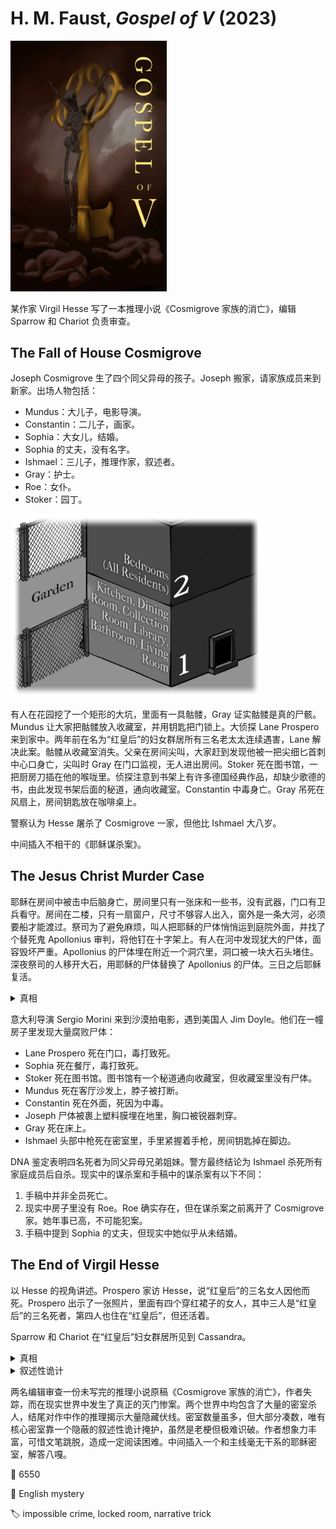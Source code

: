# H. M. Faust, <i>Gospel of V</i> (2023)

<img src=images/2023_cover.jpg width=250/>

某作家 Virgil Hesse 写了一本推理小说《Cosmigrove 家族的消亡》，编辑 Sparrow 和 Chariot 负责审查。

## The Fall of House Cosmigrove

Joseph Cosmigrove 生了四个同父异母的孩子。Joseph 搬家，请家族成员来到新家。出场人物包括：
* Mundus：大儿子，电影导演。
* Constantin：二儿子，画家。
* Sophia：大女儿，结婚。
* Sophia 的丈夫，没有名字。
* Ishmael：三儿子，推理作家，叙述者。
* Gray：护士。
* Roe：女仆。
* Stoker：园丁。

<img src=images/2023_floors.jpg width=400/>

有人在花园挖了一个矩形的大坑，里面有一具骷髅，Gray 证实骷髅是真的尸骸。Mundus 让大家把骷髅放入收藏室，并用钥匙把门锁上。大侦探 Lane Prospero 来到家中。两年前在名为“红皇后”的妇女群居所有三名老太太连续遇害，Lane 解决此案。骷髅从收藏室消失。父亲在房间尖叫，大家赶到发现他被一把尖细匕首刺中心口身亡，尖叫时 Gray 在门口监视，无人进出房间。Stoker 死在图书馆，一把厨房刀插在他的喉咙里。侦探注意到书架上有许多德国经典作品，却缺少歌德的书，由此发现书架后面的秘道，通向收藏室。Constantin 中毒身亡。Gray 吊死在风扇上，房间钥匙放在咖啡桌上。

警察认为 Hesse 屠杀了 Cosmigrove 一家，但他比 Ishmael 大八岁。

中间插入不相干的《耶稣谋杀案》。

## The Jesus Christ Murder Case

耶稣在房间中被击中后脑身亡，房间里只有一张床和一些书，没有武器，门口有卫兵看守。房间在二楼，只有一扇窗户，尺寸不够容人出入，窗外是一条大河，必须要船才能渡过。祭司为了避免麻烦，叫人把耶稣的尸体悄悄运到庭院外面，并找了个替死鬼 Apollonius 审判，将他钉在十字架上。有人在河中发现犹大的尸体，面容毁坏严重。Apollonius 的尸体埋在附近一个洞穴里，洞口被一块大石头堵住。深夜祭司的人移开大石，用耶稣的尸体替换了 Apollonius 的尸体。三日之后耶稣复活。

<details><summary>真相</summary>
Judas 上吊自杀，Mary 在其尸体上发现三十枚银币，认为可以给耶稣用来贿赂士兵，于是用 Judas 僵直的尸体当跷跷板，把装银币的袋子放在犹大的脚上，踩在犹大的脸上（所以犹大尸体毁容）让袋子飞进窗户，正好击中了耶稣的头，将其打昏。卫兵私吞银币。祭司以为耶稣死了，但他其实只是昏迷，后来被使徒救走并苏醒。
</details>

意大利导演 Sergio Morini 来到沙漠拍电影，遇到美国人 Jim Doyle。他们在一幢房子里发现大量腐败尸体：
* Lane Prospero 死在门口，毒打致死。
* Sophia 死在餐厅，毒打致死。
* Stoker 死在图书馆。图书馆有一个秘道通向收藏室，但收藏室里没有尸体。
* Mundus 死在客厅沙发上，脖子被打断。
* Constantin 死在外面，死因为中毒。
* Joseph 尸体被裹上塑料膜埋在地里，胸口被锐器刺穿。
* Gray 死在床上。
* Ishmael 头部中枪死在密室里，手里紧握着手枪，房间钥匙掉在脚边。

DNA 鉴定表明四名死者为同父异母兄弟姐妹。警方最终结论为 Ishmael 杀死所有家庭成员后自杀。现实中的谋杀案和手稿中的谋杀案有以下不同：
1. 手稿中并非全员死亡。
2. 现实中房子里没有 Roe。Roe 确实存在，但在谋杀案之前离开了 Cosmigrove 家。她年事已高，不可能犯案。
3. 手稿中提到 Sophia 的丈夫，但现实中她似乎从未结婚。

## The End of Virgil Hesse

以 Hesse 的视角讲述。Prospero 家访 Hesse，说“红皇后”的三名女人因他而死。Prospero 出示了一张照片，里面有四个穿红裙子的女人，其中三人是“红皇后”的三名死者，第四人也住在“红皇后”，但还活着。

Sparrow 和 Chariot 在“红皇后”妇女群居所见到 Cassandra。

<details><summary>真相</summary>
Hesse 是 Cosmigrove 家的孩子，Mundus 不是，二人在出生时对调。蓝眼睛父母的孩子有 1% 的几率为绿眼睛，99% 的几率为蓝眼睛，但 Mundus 是棕眼睛（伏线）。DNA 鉴定表明死去的四个孩子有相同父亲，所以客厅里的死者不是 Mundus 而是 Hesse。Mundus 杀死所有 Cosmigrove 家的人。Joseph 的四名妻子是 Mundus 的母亲 Cassandra 和“红皇后”的三名死者，也即照片中的四个红裙子女人。“红皇后”案和 Cosmigrove 家的杀人案发生在 1985 年，手稿中说“红皇后”案发生在“三年前”，所以 Hesse 在 1985 年写的手稿讲的是 <b>未来</b> 1988 年的事情。（伏线：手稿中 Joseph 因生病而搬家，但 1985 年他还没有生病。Sophia 结婚是 Hesse 的想象。）Hesse 预见到自己会被 Mundus 杀死，<b>整份手稿是死亡留言</b>，意在揭露杀死自己的凶手，故事开头在花园里挖出来的骷髅是 Hesse 自己。沙漠里的新家并不是手稿里 Joseph 搬去的新家（伏线：手稿里提到下雪，但沙漠不可能下雪）。收藏室密室是因为 Mundus 有钥匙。Mundus 化名 Jim Doyle，和 Morini 一起进入 Ishmael 的密室，<b>在凶案发生的两年后将钥匙丢回现场</b>，伪造密室。
</details>

<details><summary>叙述性诡计</summary>
花园不是在地面，而是在屋顶，由屋顶游泳池改建而成。Mundus 挖出游泳池里的土露出骷髅，是因为池底的反面是 Joseph 的卧室。他在池底钻了个孔，让一根绳子穿过孔垂入下方卧室，然后进入卧室，在绳子上绑上匕首，靠在吊灯上。他在池底回收绳子，让卧室里的匕首从高处掉落刺入 Joseph 的心脏，完成密室杀人。

<img src=images/2023_floors2.jpg width=400/>
<img src=images/2023_roof.jpg width=400/>
</details>

两名编辑审查一份未写完的推理小说原稿《Cosmigrove 家族的消亡》，作者失踪，而在现实世界中发生了真正的灭门惨案。两个世界中均包含了大量的密室杀人，结尾对作中作的推理揭示大量隐藏伏线。密室数量虽多，但大部分凑数，唯有核心密室靠一个隐蔽的叙述性诡计掩护，虽然是老梗但极难识破。作者想象力丰富，可惜文笔跳脱，造成一定阅读困难。中间插入一个和主线毫无干系的耶稣密室，解答八嘎。

:link: 6550

:file_folder: English mystery

:label: impossible crime, locked room, narrative trick
